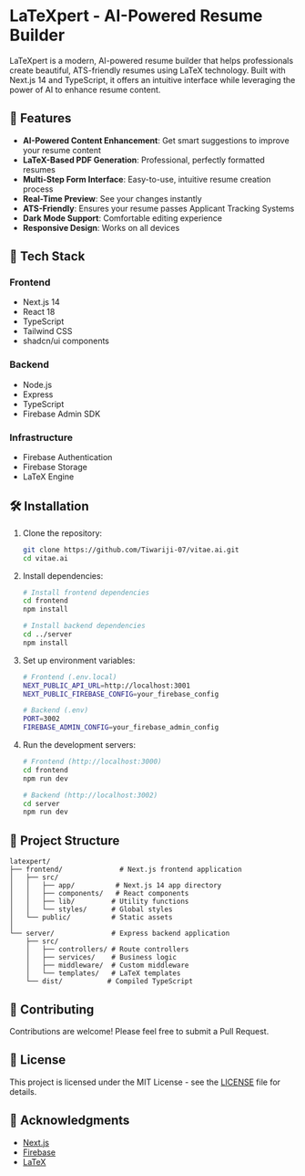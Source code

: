 # LaTeXpert - AI-Powered Resume Builder

LaTeXpert is a modern, AI-powered resume builder that helps professionals create beautiful, ATS-friendly resumes using LaTeX technology. Built with Next.js 14 and TypeScript, it offers an intuitive interface while leveraging the power of AI to enhance resume content.

## 🌟 Features

- **AI-Powered Content Enhancement**: Get smart suggestions to improve your resume content
- **LaTeX-Based PDF Generation**: Professional, perfectly formatted resumes
- **Multi-Step Form Interface**: Easy-to-use, intuitive resume creation process
- **Real-Time Preview**: See your changes instantly
- **ATS-Friendly**: Ensures your resume passes Applicant Tracking Systems
- **Dark Mode Support**: Comfortable editing experience
- **Responsive Design**: Works on all devices

## 🚀 Tech Stack

### Frontend
- Next.js 14
- React 18
- TypeScript
- Tailwind CSS
- shadcn/ui components

### Backend
- Node.js
- Express
- TypeScript
- Firebase Admin SDK

### Infrastructure
- Firebase Authentication
- Firebase Storage
- LaTeX Engine

## 🛠️ Installation

1. Clone the repository:
   ```bash
   git clone https://github.com/Tiwariji-07/vitae.ai.git
   cd vitae.ai
   ```

2. Install dependencies:
   ```bash
   # Install frontend dependencies
   cd frontend
   npm install

   # Install backend dependencies
   cd ../server
   npm install
   ```

3. Set up environment variables:
   ```bash
   # Frontend (.env.local)
   NEXT_PUBLIC_API_URL=http://localhost:3001
   NEXT_PUBLIC_FIREBASE_CONFIG=your_firebase_config

   # Backend (.env)
   PORT=3002
   FIREBASE_ADMIN_CONFIG=your_firebase_admin_config
   ```

4. Run the development servers:
   ```bash
   # Frontend (http://localhost:3000)
   cd frontend
   npm run dev

   # Backend (http://localhost:3002)
   cd server
   npm run dev
   ```

## 📁 Project Structure

```
latexpert/
├── frontend/              # Next.js frontend application
│   ├── src/
│   │   ├── app/          # Next.js 14 app directory
│   │   ├── components/   # React components
│   │   ├── lib/         # Utility functions
│   │   └── styles/      # Global styles
│   └── public/          # Static assets
│
└── server/              # Express backend application
    ├── src/
    │   ├── controllers/ # Route controllers
    │   ├── services/    # Business logic
    │   ├── middleware/  # Custom middleware
    │   └── templates/   # LaTeX templates
    └── dist/           # Compiled TypeScript
```

## 🤝 Contributing

Contributions are welcome! Please feel free to submit a Pull Request.

## 📝 License

This project is licensed under the MIT License - see the [LICENSE](LICENSE) file for details.

## 🙏 Acknowledgments

- [Next.js](https://nextjs.org/)
- [Firebase](https://firebase.google.com/)
- [LaTeX](https://www.latex-project.org/)
